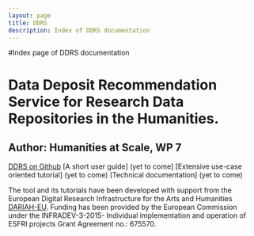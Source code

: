 ```yaml
---
layout: page
title: DDRS
description: Index of DDRS documentation
---
```


#Index page of DDRS documentation

# Data Deposit Recommendation Service for Research Data Repositories in the Humanities.
## Author: Humanities at Scale, WP 7

[DDRS on Github](https://github.com/DARIAH-ERIC/ddrs)
[A short user guide] (yet to come]
[Extensive use-case oriented tutorial] (yet to come)
[Technical documentation] (yet to come)

The tool and its tutorials have been developed with support from the European Digital Research Infrastructure for the Arts and Humanities [DARIAH-EU](http://www.dariah.eu/). Funding has been provided by the European Commission under the INFRADEV-3-2015- Individual implementation and operation of ESFRI projects Grant Agreement no.: 675570.

